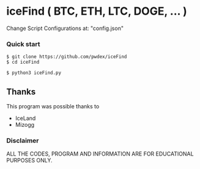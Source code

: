 # iceFind ( BTC, ETH, LTC, DOGE, ... )

Change Script Configurations at: "config.json"

### Quick start

    $ git clone https://github.com/pwdex/iceFind
    $ cd iceFind
    
    $ python3 iceFind.py

## Thanks

This program was possible thanks to 
- IceLand
- Mizogg

### Disclaimer

ALL THE CODES, PROGRAM AND INFORMATION ARE FOR EDUCATIONAL PURPOSES ONLY.
